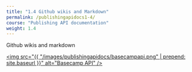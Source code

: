 ```yaml
---
title: "1.4 Github wikis and Markdown"
permalink: /publishingapidocs1-4/
course: "Publishing API documentation"
weight: 1.4
---
```


Github wikis and markdown

<a href="https://github.com/basecamp/bcx-api"><img src="{{ "/images/publishingapidocs/basecampapi.png" | prepend: site.baseurl }}" alt="Basecamp API" /></a>
